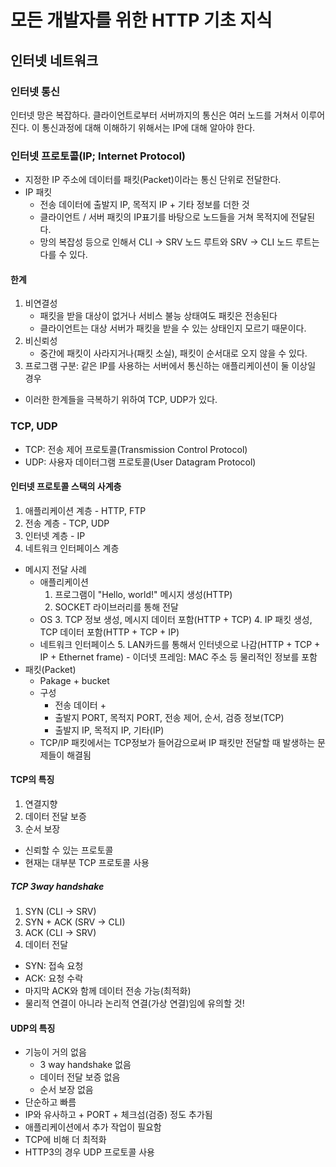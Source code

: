 # 모든 개발자를 위한 HTTP 기초 지식
## 인터넷 네트워크
### 인터넷 통신
인터넷 망은 복잡하다. 클라이언트로부터 서버까지의 통신은 여러 노드를 거쳐서 이루어진다. 이 통신과정에 대해 이해하기 위해서는 IP에 대해 알아야 한다.

### 인터넷 프로토콜(IP; Internet Protocol)
- 지정한 IP 주소에 데이터를
패킷(Packet)이라는 통신 단위로 전달한다.
- IP 패킷
	- 전송 데이터에 출발지 IP, 목적지 IP + 기타 정보를 더한 것
	- 클라이언트 / 서버 패킷의 IP표기를 바탕으로 노드들을 거쳐 목적지에 전달된다.
	- 망의 복잡성 등으로 인해서 CLI -> SRV 노드 루트와 SRV -> CLI 노드 루트는 다를 수 있다.
#### 한계
1. 비연결성
	- 패킷을 받을 대상이 없거나 서비스 불능 상태여도 패킷은 전송된다
	- 클라이언트는 대상 서버가 패킷을 받을 수 있는 상태인지 모르기 때문이다.
2. 비신뢰성
	- 중간에 패킷이 사라지거나(패킷 소실), 패킷이 순서대로 오지 않을 수 있다.
3. 프로그램 구분: 같은 IP를 사용하는 서버에서 통신하는 애플리케이션이 둘 이상일 경우
- 이러한 한계들을 극복하기 위하여 TCP, UDP가 있다.

### TCP, UDP
- TCP: 전송 제어 프로토콜(Transmission Control Protocol)
- UDP: 사용자 데이터그램 프로토콜(User Datagram Protocol)

#### 인터넷 프로토콜 스택의 사계층
1. 애플리케이션 계층 - HTTP, FTP
2. 전송 계층 - TCP, UDP
3. 인터넷 계층 - IP
4. 네트워크 인터페이스 계층
- 메시지 전달 사례
	- 애플리케이션
		1. 프로그램이 "Hello, world!" 메시지 생성(HTTP)
		2. SOCKET 라이브러리를 통해 전달
	- OS
		3. TCP 정보 생성, 메시지 데이터 포함(HTTP + TCP)
		4. IP 패킷 생성, TCP 데이터 포함(HTTP + TCP + IP)
	- 네트워크 인터페이스
		5. LAN카드를 통해서 인터넷으로 나감(HTTP + TCP + IP + Ethernet frame)
			- 이더넷 프레임: MAC 주소 등 물리적인 정보를 포함
- 패킷(Packet)
	- Pakage + bucket
	- 구성
		- 전송 데이터 +
		- 출발지 PORT, 목적지 PORT, 전송 제어, 순서, 검증 정보(TCP)
		- 출발지 IP, 목적지 IP, 기타(IP)
	- TCP/IP 패킷에서는 TCP정보가 들어감으로써 IP 패킷만 전달할 때 발생하는 문제들이 해결됨

#### TCP의 특징
1. 연결지향
2. 데이터 전달 보증
3. 순서 보장
- 신뢰할 수 있는 프로토콜
- 현재는 대부분 TCP 프로토콜 사용

##### TCP 3way handshake
1. SYN (CLI -> SRV)
2. SYN + ACK (SRV -> CLI)
3. ACK (CLI -> SRV)
4. 데이터 전달
- SYN: 접속 요청
- ACK: 요청 수락
- 마지막 ACK와 함께 데이터 전송 가능(최적화)
- 물리적 연결이 아니라 논리적 연결(가상 연결)임에 유의할 것!

#### UDP의 특징
- 기능이 거의 없음
	- 3 way handshake 없음
	- 데이터 전달 보증 없음
	- 순서 보장 없음
- 단순하고 빠름
- IP와 유사하고 + PORT + 체크섬(검증) 정도 추가됨
- 애플리케이션에서 추가 작업이 필요함
- TCP에 비해 더 최적화
- HTTP3의 경우 UDP 프로토콜 사용
